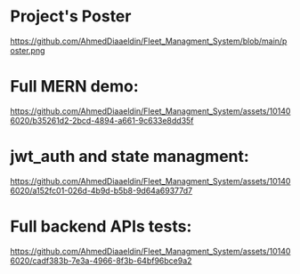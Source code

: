# Project's Poster
https://github.com/AhmedDiaaeldin/Fleet_Managment_System/blob/main/poster.png

# Full MERN demo:
https://github.com/AhmedDiaaeldin/Fleet_Managment_System/assets/101406020/b35261d2-2bcd-4894-a661-9c633e8dd35f


# jwt_auth and state managment:
https://github.com/AhmedDiaaeldin/Fleet_Managment_System/assets/101406020/a152fc01-026d-4b9d-b5b8-9d64a69377d7


# Full backend APIs tests:
https://github.com/AhmedDiaaeldin/Fleet_Managment_System/assets/101406020/cadf383b-7e3a-4966-8f3b-64bf96bce9a2

